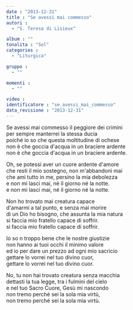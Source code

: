 ```yaml
---
date : "2013-12-31"
title : "Se avessi mai commesso"
autori : 
  - "S. Teresa di Lisieux"

album : ""
tonalita : "Sol"
categories : 
  - "Liturgica"

gruppo : 
  - ""

momenti : 
  - ""

video : 
identificatore : "se_avessi_mai_commesso"
data_revisione : "2013-12-31"
---
```

  
  
Se avessi mai commesso il peggiore dei crimini  
per sempre manterrei la stessa ducia  
poiché io so che questa moltitudine di ochese  
non è che goccia d'acqua in un braciere ardente  
non è che goccia d'acqua in un braciere ardente.  
  
  
Oh, se potessi aver un cuore ardente d'amore  
che resti il mio sostegno, non m'abbandoni mai  
che ami tutto in me, persino la mia debolezza  
e non mi lasci mai, né il giorno né la notte.  
e non mi lasci mai, né il giorno né la notte.  
  
  
Non ho trovato mai creatura capace  
d'amarmi a tal punto, e senza mai morire  
di un Dio ho bisogno, che assunta la mia natura  
si faccia mio fratello capace di soffrir.  
si faccia mio fratello capace di soffrir.  
  
  
Io so n troppo bene che le nostre giustizie  
non hanno ai tuoi occhi il minimo valore  
ed io per dare un prezzo ad ogni mio sacricio  
gettare lo vorrei nel tuo divino cuor,  
gettare lo vorrei nel tuo divino cuor.  
  
  
No, tu non hai trovato creatura senza macchia  
dettasti la tua legge, tra i fulmini del cielo  
e nel tuo Sacro Cuore, Gesù mi nascondo  
non tremo perché sei la sola mia virtù,  
non tremo perché sei la sola mia virtù.  
  
